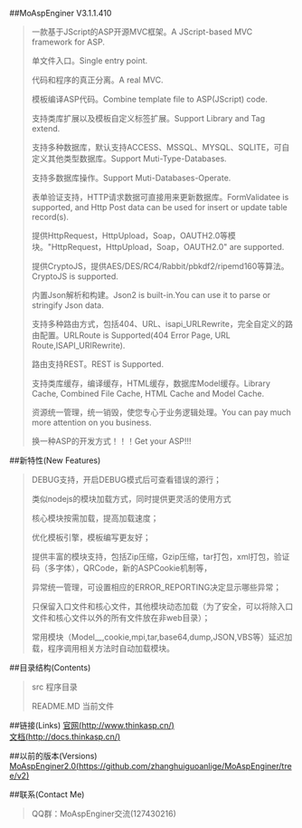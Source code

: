 ﻿##MoAspEnginer V3.1.1.410
> 一款基于JScript的ASP开源MVC框架。A JScript-based MVC framework for ASP.
> 
> 单文件入口。Single entry point.
> 
> 代码和程序的真正分离。A real MVC.
> 
> 模板编译ASP代码。Combine template file to ASP(JScript) code.
> 
> 支持类库扩展以及模板自定义标签扩展。Support Library and Tag extend.
> 
> 支持多种数据库，默认支持ACCESS、MSSQL、MYSQL、SQLITE，可自定义其他类型数据库。Support Muti-Type-Databases.
> 
> 支持多数据库操作。Support Muti-Databases-Operate.
> 
> 表单验证支持，HTTP请求数据可直接用来更新数据库。FormValidatee is supported, and Http Post data can be used for insert or update table record(s).
> 
> 提供HttpRequest，HttpUpload，Soap，OAUTH2.0等模块。"HttpRequest，HttpUpload，Soap，OAUTH2.0" are supported.
> 
> 提供CryptoJS，提供AES/DES/RC4/Rabbit/pbkdf2/ripemd160等算法。CryptoJS is supported.
> 
> 内置Json解析和构建。Json2 is built-in.You can use it to parse or stringify Json data.
> 
> 支持多种路由方式，包括404、URL、isapi_URLRewrite，完全自定义的路由配置。URLRoute is Supported(404 Error Page, URL Route,ISAPI_URIRewrite).
> 
> 路由支持REST。REST is Supported.
> 
> 支持类库缓存，编译缓存，HTML缓存，数据库Model缓存。Library Cache, Combined File Cache, HTML Cache and Model Cache.
> 
> 资源统一管理，统一销毁，使您专心于业务逻辑处理。You can pay much more attention on you business.
> 
> 换一种ASP的开发方式！！！Get your ASP!!!
> 

##新特性(New Features)
> DEBUG支持，开启DEBUG模式后可查看错误的源行；
> 
> 类似nodejs的模块加载方式，同时提供更灵活的使用方式
> 
> 核心模块按需加载，提高加载速度；
> 
> 优化模板引擎，模板编写更友好；
> 
> 提供丰富的模块支持，包括Zip压缩，Gzip压缩，tar打包，xml打包，验证码（多字体），QRCode，新的ASPCookie机制等，
> 
> 异常统一管理，可设置相应的ERROR_REPORTING决定显示哪些异常；
> 
> 只保留入口文件和核心文件，其他模块动态加载（为了安全，可以将除入口文件和核心文件以外的所有文件放在非web目录）；
> 
> 常用模块（Model__,cookie,mpi,tar,base64,dump,JSON,VBS等）延迟加载，程序调用相关方法时自动加载模块。
> 

##目录结构(Contents)
> src	程序目录
> 
> README.MD	当前文件
> 

##链接(Links)
[官网(http://www.thinkasp.cn/)](http://www.thinkasp.cn/)<br />
[文档(http://docs.thinkasp.cn/)](http://docs.thinkasp.cn/)<br />

##以前的版本(Versions)
[MoAspEnginer2.0(https://github.com/zhanghuiguoanlige/MoAspEnginer/tree/v2)](https://github.com/zhanghuiguoanlige/MoAspEnginer/tree/v2)<br />

##联系(Contact Me)
> QQ群：MoAspEnginer交流(127430216)
